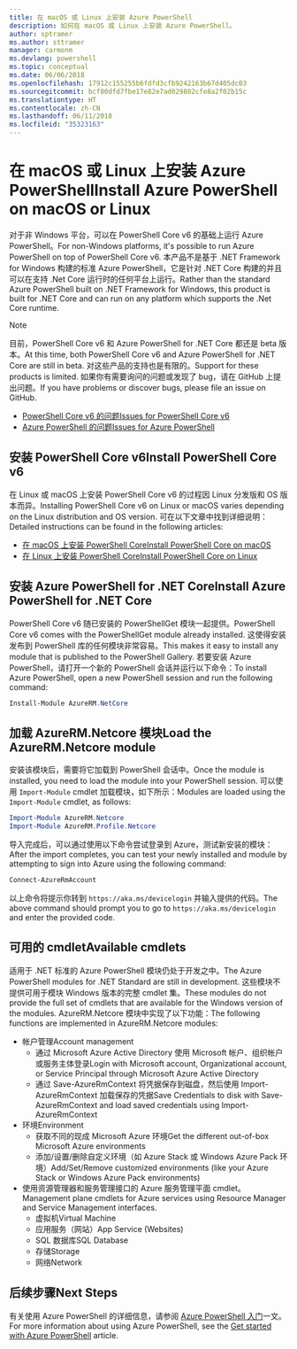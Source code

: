 ```yaml
---
title: 在 macOS 或 Linux 上安装 Azure PowerShell
description: 如何在 macOS 或 Linux 上安装 Azure PowerShell。
author: sptramer
ms.author: sttramer
manager: carmonm
ms.devlang: powershell
ms.topic: conceptual
ms.date: 06/06/2018
ms.openlocfilehash: 17912c155255b6fdfd3cfb9242163b67d405dc03
ms.sourcegitcommit: bcf80dfd7fbe17e82e7ad029802cfe8a2f02b15c
ms.translationtype: HT
ms.contentlocale: zh-CN
ms.lasthandoff: 06/11/2018
ms.locfileid: "35323163"
---
```

# <a name="install-azure-powershell-on-macos-or-linux"></a><span data-ttu-id="bf413-103">在 macOS 或 Linux 上安装 Azure PowerShell</span><span class="sxs-lookup"><span data-stu-id="bf413-103">Install Azure PowerShell on macOS or Linux</span></span>

<span data-ttu-id="bf413-104">对于非 Windows 平台，可以在 PowerShell Core v6 的基础上运行 Azure PowerShell。</span><span class="sxs-lookup"><span data-stu-id="bf413-104">For non-Windows platforms, it's possible to run Azure PowerShell on top of PowerShell Core v6.</span></span> <span data-ttu-id="bf413-105">本产品不是基于 .NET Framework for Windows 构建的标准 Azure PowerShell，它是针对 .NET Core 构建的并且可以在支持 .Net Core 运行时的任何平台上运行。</span><span class="sxs-lookup"><span data-stu-id="bf413-105">Rather than the standard Azure PowerShell built on .NET Framework for Windows, this product is built for .NET Core and can run on any platform which supports the .Net Core runtime.</span></span>

> [!NOTE]
> <span data-ttu-id="bf413-106">目前，PowerShell Core v6 和 Azure PowerShell for .NET Core 都还是 beta 版本。</span><span class="sxs-lookup"><span data-stu-id="bf413-106">At this time, both PowerShell Core v6 and Azure PowerShell for .NET Core are still in beta.</span></span>
> <span data-ttu-id="bf413-107">对这些产品的支持也是有限的。</span><span class="sxs-lookup"><span data-stu-id="bf413-107">Support for these products is limited.</span></span> <span data-ttu-id="bf413-108">如果你有需要询问的问题或发现了 bug，请在 GitHub 上提出问题。</span><span class="sxs-lookup"><span data-stu-id="bf413-108">If you have problems or discover bugs, please file an issue on GitHub.</span></span>
>
> * [<span data-ttu-id="bf413-109">PowerShell Core v6 的问题</span><span class="sxs-lookup"><span data-stu-id="bf413-109">Issues for PowerShell Core v6</span></span>](https://github.com/PowerShell/PowerShell/issues)
> * [<span data-ttu-id="bf413-110">Azure PowerShell 的问题</span><span class="sxs-lookup"><span data-stu-id="bf413-110">Issues for Azure PowerShell</span></span>](https://github.com/azure/azure-docs-powershell/issues)

## <a name="install-powershell-core-v6"></a><span data-ttu-id="bf413-111">安装 PowerShell Core v6</span><span class="sxs-lookup"><span data-stu-id="bf413-111">Install PowerShell Core v6</span></span>

<span data-ttu-id="bf413-112">在 Linux 或 macOS 上安装 PowerShell Core v6 的过程因 Linux 分发版和 OS 版本而异。</span><span class="sxs-lookup"><span data-stu-id="bf413-112">Installing PowerShell Core v6 on Linux or macOS varies depending on the Linux distribution and OS version.</span></span>
<span data-ttu-id="bf413-113">可在以下文章中找到详细说明：</span><span class="sxs-lookup"><span data-stu-id="bf413-113">Detailed instructions can be found in the following articles:</span></span>

- [<span data-ttu-id="bf413-114">在 macOS 上安装 PowerShell Core</span><span class="sxs-lookup"><span data-stu-id="bf413-114">Install PowerShell Core on macOS</span></span>](/powershell/scripting/setup/installing-powershell-core-on-macos)
- [<span data-ttu-id="bf413-115">在 Linux 上安装 PowerShell Core</span><span class="sxs-lookup"><span data-stu-id="bf413-115">Install PowerShell Core on Linux</span></span>](/powershell/scripting/setup/installing-powershell-core-on-linux)

## <a name="install-azure-powershell-for-net-core"></a><span data-ttu-id="bf413-116">安装 Azure PowerShell for .NET Core</span><span class="sxs-lookup"><span data-stu-id="bf413-116">Install Azure PowerShell for .NET Core</span></span>

<span data-ttu-id="bf413-117">PowerShell Core v6 随已安装的 PowerShellGet 模块一起提供。</span><span class="sxs-lookup"><span data-stu-id="bf413-117">PowerShell Core v6 comes with the PowerShellGet module already installed.</span></span> <span data-ttu-id="bf413-118">这使得安装发布到 PowerShell 库的任何模块非常容易。</span><span class="sxs-lookup"><span data-stu-id="bf413-118">This makes it easy to install any module that is published to the PowerShell Gallery.</span></span> <span data-ttu-id="bf413-119">若要安装 Azure PowerShell，请打开一个新的 PowerShell 会话并运行以下命令：</span><span class="sxs-lookup"><span data-stu-id="bf413-119">To install Azure PowerShell, open a new PowerShell session and run the following command:</span></span>

```powershell
Install-Module AzureRM.NetCore
```

## <a name="load-the-azurermnetcore-module"></a><span data-ttu-id="bf413-120">加载 AzureRM.Netcore 模块</span><span class="sxs-lookup"><span data-stu-id="bf413-120">Load the AzureRM.Netcore module</span></span>

<span data-ttu-id="bf413-121">安装该模块后，需要将它加载到 PowerShell 会话中。</span><span class="sxs-lookup"><span data-stu-id="bf413-121">Once the module is installed, you need to load the module into your PowerShell session.</span></span> <span data-ttu-id="bf413-122">可以使用 `Import-Module` cmdlet 加载模块，如下所示：</span><span class="sxs-lookup"><span data-stu-id="bf413-122">Modules are loaded using the `Import-Module` cmdlet, as follows:</span></span>

```powershell
Import-Module AzureRM.Netcore
Import-Module AzureRM.Profile.Netcore
```

<span data-ttu-id="bf413-123">导入完成后，可以通过使用以下命令尝试登录到 Azure，测试新安装的模块：</span><span class="sxs-lookup"><span data-stu-id="bf413-123">After the import completes, you can test your newly installed and module by attempting to sign into Azure using the following command:</span></span>

```powershell
Connect-AzureRmAccount
```

<span data-ttu-id="bf413-124">以上命令将提示你转到 `https://aka.ms/devicelogin` 并输入提供的代码。</span><span class="sxs-lookup"><span data-stu-id="bf413-124">The above command should prompt you to go to `https://aka.ms/devicelogin` and enter the provided code.</span></span>

## <a name="available-cmdlets"></a><span data-ttu-id="bf413-125">可用的 cmdlet</span><span class="sxs-lookup"><span data-stu-id="bf413-125">Available cmdlets</span></span>

<span data-ttu-id="bf413-126">适用于 .NET 标准的 Azure PowerShell 模块仍处于开发之中。</span><span class="sxs-lookup"><span data-stu-id="bf413-126">The Azure PowerShell modules for .NET Standard are still in development.</span></span> <span data-ttu-id="bf413-127">这些模块不提供可用于模块 Windows 版本的完整 cmdlet 集。</span><span class="sxs-lookup"><span data-stu-id="bf413-127">These modules do not provide the full set of cmdlets that are available for the Windows version of the modules.</span></span> <span data-ttu-id="bf413-128">AzureRM.Netcore 模块中实现了以下功能：</span><span class="sxs-lookup"><span data-stu-id="bf413-128">The following functions are implemented in AzureRM.Netcore modules:</span></span>

* <span data-ttu-id="bf413-129">帐户管理</span><span class="sxs-lookup"><span data-stu-id="bf413-129">Account management</span></span>
  - <span data-ttu-id="bf413-130">通过 Microsoft Azure Active Directory 使用 Microsoft 帐户、组织帐户或服务主体登录</span><span class="sxs-lookup"><span data-stu-id="bf413-130">Login with Microsoft account, Organizational account, or Service Principal through Microsoft Azure Active Directory</span></span>
  - <span data-ttu-id="bf413-131">通过 Save-AzureRmContext 将凭据保存到磁盘，然后使用 Import-AzureRmContext 加载保存的凭据</span><span class="sxs-lookup"><span data-stu-id="bf413-131">Save Credentials to disk with Save-AzureRmContext and load saved credentials using Import-AzureRmContext</span></span>
* <span data-ttu-id="bf413-132">环境</span><span class="sxs-lookup"><span data-stu-id="bf413-132">Environment</span></span>
  - <span data-ttu-id="bf413-133">获取不同的现成 Microsoft Azure 环境</span><span class="sxs-lookup"><span data-stu-id="bf413-133">Get the different out-of-box Microsoft Azure environments</span></span>
  - <span data-ttu-id="bf413-134">添加/设置/删除自定义环境（如 Azure Stack 或 Windows Azure Pack 环境）</span><span class="sxs-lookup"><span data-stu-id="bf413-134">Add/Set/Remove customized environments (like your Azure Stack or Windows Azure Pack environments)</span></span>
* <span data-ttu-id="bf413-135">使用资源管理器和服务管理接口的 Azure 服务管理平面 cmdlet。</span><span class="sxs-lookup"><span data-stu-id="bf413-135">Management plane cmdlets for Azure services using Resource Manager and Service Management interfaces.</span></span>
  - <span data-ttu-id="bf413-136">虚拟机</span><span class="sxs-lookup"><span data-stu-id="bf413-136">Virtual Machine</span></span>
  - <span data-ttu-id="bf413-137">应用服务（网站）</span><span class="sxs-lookup"><span data-stu-id="bf413-137">App Service (Websites)</span></span>
  - <span data-ttu-id="bf413-138">SQL 数据库</span><span class="sxs-lookup"><span data-stu-id="bf413-138">SQL Database</span></span>
  - <span data-ttu-id="bf413-139">存储</span><span class="sxs-lookup"><span data-stu-id="bf413-139">Storage</span></span>
  - <span data-ttu-id="bf413-140">网络</span><span class="sxs-lookup"><span data-stu-id="bf413-140">Network</span></span>

## <a name="next-steps"></a><span data-ttu-id="bf413-141">后续步骤</span><span class="sxs-lookup"><span data-stu-id="bf413-141">Next Steps</span></span>

<span data-ttu-id="bf413-142">有关使用 Azure PowerShell 的详细信息，请参阅 [Azure PowerShell 入门](get-started-azureps.md)一文。</span><span class="sxs-lookup"><span data-stu-id="bf413-142">For more information about using Azure PowerShell, see the [Get started with Azure PowerShell](get-started-azureps.md) article.</span></span>
